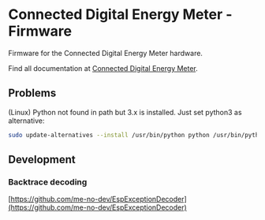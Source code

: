 # Connected Digital Energy Meter - Firmware

Firmware for the Connected Digital Energy Meter hardware.

Find all documentation at [Connected Digital Energy Meter](https://connected-digital-energy-meter.netlify.app/03_firmware/#download-the-latest-firmware).

## Problems

(Linux) Python not found in path but 3.x is installed. Just set python3 as alternative:

```bash
sudo update-alternatives --install /usr/bin/python python /usr/bin/python3.6 1
```

## Development

### Backtrace decoding

[https://github.com/me-no-dev/EspExceptionDecoder](https://github.com/me-no-dev/EspExceptionDecoder)
